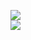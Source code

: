 [![](https://img.shields.io/badge/Made%20With-Github%20Spray-lightgrey.svg?style=for-the-badge&logo=github)](https://github.com/Annihil/github-spray#23695)  
[![](https://i.imgur.com/2DrTn0Z.gif)](https://github.com/Annihil/github-spray)